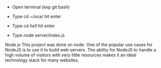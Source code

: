 - Open terminal (exp git bash)

- Type cd ~/oca/ hit enter

- Type cd *hell* hit enter

- Type node server/index.js


Node js This project was done on node.
One of the popular use cases for NodeJS is to use it to build web servers. 
The ability for NodeJS to handle a high volume of visitors with very little 
resources makes it an ideal technology stack for many websites.


